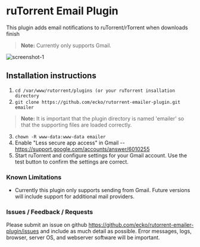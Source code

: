 # ruTorrent Email Plugin
This plugin adds email notifications to ruTorrent/rTorrent when downloads finish

> **Note:** Currently only supports Gmail.

![screenshot-1](https://user-images.githubusercontent.com/122149/55686481-b403e580-592f-11e9-9123-647b5e459877.PNG)

## Installation instructions
1. ```cd /var/www/rutorrent/plugins (or your ruTorrent insallation directory```
2. ```git clone https://github.com/ecko/rutorrent-emailer-plugin.git emailer```
> **Note:** It is important that the plugin directory is named 'emailer' so that the supporting files are loaded correctly.
3. ```chown -R www-data:www-data emailer```
4. Enable "Less secure app access" in Gmail -- https://support.google.com/accounts/answer/6010255
5. Start ruTorrent and configure settings for your Gmail account. Use the test button to confirm the settings are correct.

### Known Limitations
- Currently this plugin only supports sending from Gmail. Future versions will include support for additional mail providers.

### Issues / Feedback / Requests
Please submit an issue on github https://github.com/ecko/rutorrent-emailer-plugin/issues and include as much detail as possible. Error messages, logs, browser, server OS, and webserver software will be important.

